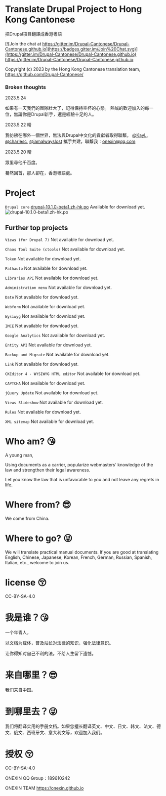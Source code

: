# Translate Drupal Project to Hong Kong Cantonese
把Drupal項目翻譯成香港粵語

[![Join the chat at https://gitter.im/Drupal-Cantonese/Drupal-Cantonese.github.io](https://badges.gitter.im/Join%20Chat.svg)](https://gitter.im/Drupal-Cantonese/Drupal-Cantonese.github.io) https://gitter.im/Drupal-Cantonese/Drupal-Cantonese.github.io

Copyright (c) 2023 by the Hong Kong Cantonese translation team, https://github.com/Drupal-Cantonese/

### Broken thoughts

2023.5.24

如果有一天我們的團隊壯大了，記得保持空杯的心態。 熱誠的歡迎加入的每一位，無論你是Drupal新手，還是經驗十足的人。

2023.5.22 晴

我彷彿在哪外一個世界，無法與Drupal中文化的貢獻者取得聯繫。
[@KayL](https://www.drupal.org/u/KayL), [@charlesc](https://www.drupal.org/u/charlesc), [@iamalwayslost](https://www.drupal.org/u/iamalwayslost)
攜手共建，聯繫我：onexin@qq.com

2023.5.20 晴

眾里尋他千百度。

驀然回首，那人卻在，香港粵語處。


# Project

`Drupal core`	[drupal-10.1.0-beta1.zh-hk.po](https://drupal-cantonese.github.io/drupal-10.1.0-beta1.zh-hk.po) Available for download yet.
![drupal-10.1.0-beta1.zh-hk.po](https://drupal-cantonese.github.io/contributor-1.png)

## Further top projects

`Views (for Drupal 7)`	Not available for download yet.

`Chaos Tool Suite (ctools)`	Not available for download yet.

`Token`	Not available for download yet.

`Pathauto`	Not available for download yet.

`Libraries API`	Not available for download yet.

`Administration menu`	Not available for download yet.

`Date`	Not available for download yet.

`Webform`	Not available for download yet.

`Wysiwyg`	Not available for download yet.

`IMCE`	Not available for download yet.

`Google Analytics`	Not available for download yet.

`Entity API`	Not available for download yet.

`Backup and Migrate`	Not available for download yet.

`Link`	Not available for download yet.

`CKEditor 4 - WYSIWYG HTML editor`	Not available for download yet.

`CAPTCHA`	Not available for download yet.

`jQuery Update`	Not available for download yet.

`Views Slideshow`	Not available for download yet.

`Rules`	Not available for download yet.

`XML sitemap`	Not available for download yet.



# Who am? 😘
A young man, 

Using documents as a carrier, popularize webmasters' knowledge of the law and strengthen their legal awareness. 

Let you know the law that is unfavorable to you and not leave any regrets in life.

# Where from? 😎‍
We come from China.

# Where to go? 😜
We will translate practical manual documents. If you are good at translating English, Chinese, Japanese, Korean, French, German, Russian, Spanish, Italian, etc., welcome to join us.

# license 😚‍
CC-BY-SA-4.0


# 我是谁？😘
一个年青人，

以文档为载体，普及站长对法律的知识，强化法律意识。

让你得知对自己不利的法，不给人生留下遗憾。

# 来自哪里？😎‍
我们来自中国。

# 到哪里去？😜
我们将翻译实用的手册文档。如果您擅长翻译英文、中文、日文、韩文、法文、德文、俄文、西班牙文、意大利文等，欢迎加入我们。

# 授权 😚‍
CC-BY-SA-4.0


ONEXIN QQ Group：189610242

ONEXIN TEAM https://onexin.github.io

